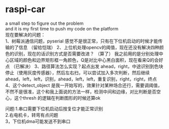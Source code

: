 # raspi-car
a small step to figure out the problem  
and it is my first time to push my code on the platform  
现在要解决的问题：  
1、树莓派通信问题，pyserial 感觉不是很正常，只有在下位机启动的时候才能传输的了信息  （留给恺瑞）
2、上位机处理opencv的阈值，现在还没有解决四种颜色的识别，现在的话识别方式是否需要改进？  （算了）
我之前用的是分别处理中心区域的颜色和边界矩形框一角颜色，Q是对比中心黑白面积，现在看来Q的会好点  （已解决）
3、路径算法怎么实现？起点出发 ahead，right，中途识别到色块停止（使用灰度传感器），然后左右扫，可以尝试加入多次判断，然后继续ahead，left，left，识别，ahead，left，left，重复识别，right，right，终点  
4、这个detect_object 是我一开始写的，效果针对某种场合还行，需要调阈值，不然不是很准，这个和我上面说的方法一样，检测中间和边缘，对比判断是否空心，这个thresh 的逻辑在判断图形的时候还算ok  

问题:1.串口需要下位机启动后按复位才能正常识别  
2.右电机卡，转弯有点问题  
3，下位机dma可能发送不到串口  
